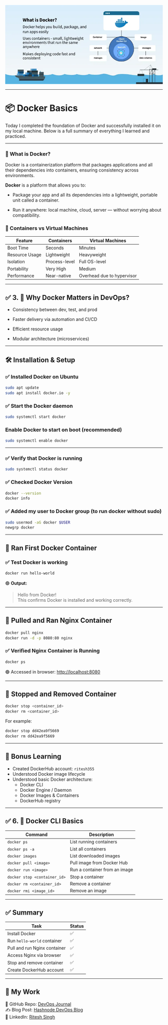 <p align="center">
  <img src="assets/What-is-Docker__.webp" alt="Docker Banner" />
</p>

---

# 📦  Docker Basics

Today I completed the foundation of Docker and successfully installed it on my local machine. Below is a full summary of everything I learned and practiced.

---


### 🔹 What is Docker?

Docker is a containerization platform that packages applications and all their dependencies into containers, ensuring consistency across environments.

**Docker**  is a platform that allows you to:

- Package your app and all its dependencies into a lightweight, portable unit called a container.

- Run it anywhere: local machine, cloud, server — without worrying about compatibility.

### 🔹 Containers vs Virtual Machines

| Feature            | Containers                          | Virtual Machines                     |
|--------------------|-------------------------------------|--------------------------------------|
| Boot Time          | Seconds                             | Minutes                              |
| Resource Usage     | Lightweight                         | Heavyweight                          |
| Isolation          | Process-level                       | Full OS-level                        |
| Portability        | Very High                           | Medium                               |
| Performance        | Near-native                         | Overhead due to hypervisor           |

---


## ✅ 3. 🧠 Why Docker Matters in DevOps?

   - Consistency between dev, test, and prod

   - Faster delivery via automation and CI/CD

   - Efficient resource usage

   - Modular architecture (microservices)

---  

## 🛠️ Installation & Setup

### ✅ Installed Docker on Ubuntu

```bash
sudo apt update
sudo apt install docker.io -y
```
### ✅  Start the Docker daemon
```bash
sudo systemctl start docker
```
### Enable Docker to start on boot (recommended)
```bash
sudo systemctl enable docker
```
---
### ✅ Verify that Docker is running

```bash
sudo systemctl status docker
```

### ✅ Checked Docker Version

```bash
docker --version
docker info
```

### ✅ Added my user to Docker group (to run docker without sudo)

```bash
sudo usermod -aG docker $USER
newgrp docker
```

---

## 🐳 Ran First Docker Container

### ✅ Test Docker is working

```bash
docker run hello-world
```

🟢 **Output:**
> Hello from Docker!  
> This confirms Docker is installed and working correctly.

---

## 📅 Pulled and Ran Nginx Container

```bash
docker pull nginx
docker run -d -p 8080:80 nginx
```

### ✅ Verified Nginx Container is Running

```bash
docker ps
```

🟢 Accessed in browser: [http://localhost:8080](http://localhost:8080)

---

## 🧹 Stopped and Removed Container

```bash
docker stop <container_id>
docker rm <container_id>
```

For example:

```bash
docker stop dd42ea9f5669
docker rm dd42ea9f5669
```

---

## 🧠 Bonus Learning

- Created DockerHub account: `ritesh355`
- Understood Docker image lifecycle
- Understood basic Docker architecture:
  - Docker CLI
  - Docker Engine / Daemon
  - Docker Images & Containers
  - DockerHub registry

---

## ✅ 6. 🧰 Docker CLI Basics

| Command                      | Description                   |
| ---------------------------- | ----------------------------- |
| `docker ps`                  | List running containers       |
| `docker ps -a`               | List all containers           |
| `docker images`              | List downloaded images        |
| `docker pull <image>`        | Pull image from Docker Hub    |
| `docker run <image>`         | Run a container from an image |
| `docker stop <container_id>` | Stop a container              |
| `docker rm <container_id>`   | Remove a container            |
| `docker rmi <image_id>`      | Remove an image               |

---

## ✅ Summary

| Task                                   | Status |
|----------------------------------------|--------|
| Install Docker                         | ✅     |
| Run `hello-world` container            | ✅     |
| Pull and run Nginx container           | ✅     |
| Access Nginx via browser               | ✅     |
| Stop and remove container              | ✅     |
| Create DockerHub account               | ✅     |


---

## 🔗 My Work

📂 GitHub Repo: [DevOps Journal](https://github.com/ritesh355/Devops-journal)  
✍️ Blog Post: [Hashnode DevOps Blog](https://ritesh-devops.hashnode.dev)  
🔗 LinkedIn: [Ritesh Singh](https://www.linkedin.com/in/ritesh-singh-092b84340/)



